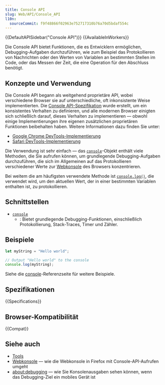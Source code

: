 ```yaml
---
title: Console API
slug: Web/API/Console_API
l10n:
  sourceCommit: f9f48866f02963e752717310b76a70d5bdaf554c
---
```


{{DefaultAPISidebar("Console API")}} {{AvailableInWorkers}}

Die Console API bietet Funktionen, die es Entwicklern ermöglichen, Debugging-Aufgaben durchzuführen, wie zum Beispiel das Protokollieren von Nachrichten oder den Werten von Variablen an bestimmten Stellen im Code, oder das Messen der Zeit, die eine Operation für den Abschluss benötigt.

## Konzepte und Verwendung

Die Console API begann als weitgehend proprietäre API, wobei verschiedene Browser sie auf unterschiedliche, oft inkonsistente Weise implementierten. Die [Console API-Spezifikation](https://console.spec.whatwg.org/) wurde erstellt, um ein konsistentes Verhalten zu definieren, und alle modernen Browser einigten sich schließlich darauf, dieses Verhalten zu implementieren — obwohl einige Implementierungen ihre eigenen zusätzlichen proprietären Funktionen beibehalten haben. Weitere Informationen dazu finden Sie unter:

- [Google Chrome DevTools-Implementierung](https://developer.chrome.com/docs/devtools/console/api/)
- [Safari DevTools-Implementierung](https://developer.apple.com/library/archive/documentation/AppleApplications/Conceptual/Safari_Developer_Guide/Console/Console.html)

Die Verwendung ist sehr einfach — das [`console`](/de/docs/Web/API/Console)-Objekt enthält viele Methoden, die Sie aufrufen können, um grundlegende Debugging-Aufgaben durchzuführen, die sich im Allgemeinen auf das Protokollieren verschiedener Werte zur [Webkonsole](https://firefox-source-docs.mozilla.org/devtools-user/web_console/index.html) des Browsers konzentrieren.

Bei weitem die am häufigsten verwendete Methode ist [`console.log()`](/de/docs/Web/API/Console/log_static), die verwendet wird, um den aktuellen Wert, der in einer bestimmten Variablen enthalten ist, zu protokollieren.

## Schnittstellen

- [`console`](/de/docs/Web/API/Console)
  - : Bietet grundlegende Debugging-Funktionen, einschließlich Protokollierung, Stack-Traces, Timer und Zähler.

## Beispiele

```js
let myString = "Hello world";

// Output "Hello world" to the console
console.log(myString);
```

Siehe die [console](/de/docs/Web/API/console)-Referenzseite für weitere Beispiele.

## Spezifikationen

{{Specifications}}

## Browser-Kompatibilität

{{Compat}}

## Siehe auch

- [Tools](https://firefox-source-docs.mozilla.org/devtools-user/index.html)
- [Webkonsole](https://firefox-source-docs.mozilla.org/devtools-user/web_console/index.html) — wie die Webkonsole in Firefox mit Console-API-Aufrufen umgeht
- [about:debugging](https://firefox-source-docs.mozilla.org/devtools-user/about_colon_debugging/index.html) — wie Sie Konsolenausgaben sehen können, wenn das Debugging-Ziel ein mobiles Gerät ist
